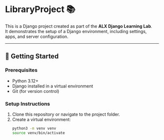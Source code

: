# LibraryProject 📚

This is a Django project created as part of the **ALX Django Learning Lab**.  
It demonstrates the setup of a Django environment, including settings, apps, and server configuration.

---

## 🚀 Getting Started

### Prerequisites
- Python 3.12+
- Django installed in a virtual environment
- Git (for version control)

### Setup Instructions
1. Clone this repository or navigate to the project folder.
2. Create a virtual environment:
   ```bash
   python3 -m venv venv
   source venv/bin/activate
